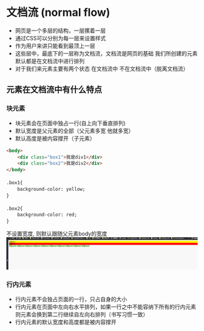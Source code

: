 # 文档流 (normal flow)

- 网页是一个多层的结构，一层摞着一层
- 通过CSS可以分别为每一层来设置样式
- 作为用户来讲只能看到最顶上一层
- 这些层中，最底下的一层称为文档流，文档流是网页的基础
    我们所创建的元素默认都是在文档流中进行排列
- 对于我们来元素主要有两个状态
    在文档流中
    不在文档流中（脱离文档流）

## 元素在文档流中有什么特点

### 块元素

- 块元素会在页面中独占一行(自上向下垂直排列)
- 默认宽度是父元素的全部（父元素多宽 他就多宽）
- 默认高度是被内容撑开（子元素）

```html
<body>
    <div class="box1">我是div1</div>
    <div class="box2">我是div2</div>
</body>

.box1{
    background-color: yellow;
}

.box2{
    background-color: red;
}
```

不设置宽度, 则默认跟随父元素body的宽度
![21](../../../Image/CSS/21.png)

### 行内元素

- 行内元素不会独占页面的一行，只占自身的大小
- 行内元素在页面中左向右水平排列，如果一行之中不能容纳下所有的行内元素
    则元素会换到第二行继续自左向右排列（书写习惯一致）
- 行内元素的默认宽度和高度都是被内容撑开
